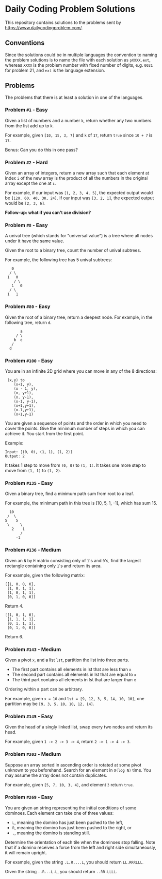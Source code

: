 # Daily Coding Problem Solutions

This repository contains solutions to the problems sent by https://www.dailycodingproblem.com/.

## Conventions

Since the solutions could be in multiple languages the convention to naming the problem solutions is to name the file with each solution as `pXXXX.ext`, whereas `XXXX` is the problem number with fixed number of digits, e.g. `0021` for problem 21, and `ext` is the language extension.

## Problems

The problems that there is at least a solution in one of the languages.

### Problem `#1` - Easy

Given a list of numbers and a number `k`, return whether any two numbers from the list add up to `k`.

For example, given `[10, 15, 3, 7]` and `k` of `17`, return `true` since `10 + 7` is `17`.

Bonus: Can you do this in one pass?

### Problem `#2` - Hard

Given an array of integers, return a new array such that each element at index `i` of the new array is the product of all the numbers in the original array except the one at `i`.

For example, if our input was `[1, 2, 3, 4, 5]`, the expected output would be `[120, 60, 40, 30, 24]`. If our input was `[3, 2, 1]`, the expected output would be `[2, 3, 6]`.

**Follow-up: what if you can't use division?**

### Problem `#8` - Easy

A unival tree (which stands for "universal value") is a tree where all nodes under it have the same value.

Given the root to a binary tree, count the number of unival subtrees.

For example, the following tree has 5 unival subtrees:

```
   0
  / \
 1   0
    / \
   1   0
  / \
 1   1
```

### Problem `#80` - Easy

Given the root of a binary tree, return a deepest node. For example, in the following tree, return `d`.

```
       a
     / \
    b  c
   /
  d
```

### Problem `#100` - Easy

You are in an infinite 2D grid where you can move in any of the 8 directions:

```
 (x,y) to
    (x+1, y),
    (x - 1, y),
    (x, y+1),
    (x, y-1),
    (x-1, y-1),
    (x+1,y+1),
    (x-1,y+1),
    (x+1,y-1)
```

You are given a sequence of points and the order in which you need to cover the points. Give the minimum number of steps in which you can achieve it. You start from the first point.

Example:

```
Input: [(0, 0), (1, 1), (1, 2)]
Output: 2
```

It takes 1 step to move from `(0, 0)` to `(1, 1)`. It takes one more step to move from `(1, 1)` to `(1, 2)`.

### Problem `#135` - Easy

Given a binary tree, find a minimum path sum from root to a leaf.

For example, the minimum path in this tree is [10, 5, 1, -1], which has sum 15.

```
  10
 /  \
5    5
 \     \
   2    1
       /
     -1
```

### Problem `#136` - Medium

Given an `N` by `M` matrix consisting only of `1`'s and `0`'s, find the largest rectangle containing only `1`'s and return its area.

For example, given the following matrix:

```
[[1, 0, 0, 0],
 [1, 0, 1, 1],
 [1, 0, 1, 1],
 [0, 1, 0, 0]]
```

Return 4.

```
[[1, 0, 1, 0],
 [1, 1, 1, 1],
 [0, 1, 1, 1],
 [0, 1, 0, 0]]
```

Return 6.

### Problem `#143` - Medium

Given a pivot `x`, and a list `lst`, partition the list into three parts.

- The first part contains all elements in lst that are less than `x`
- The second part contains all elements in lst that are equal to `x`
- The third part contains all elements in lst that are larger than `x`

Ordering within a part can be arbitrary.

For example, given `x = 10` and `lst = [9, 12, 3, 5, 14, 10, 10]`, one partition may be `[9, 3, 5, 10, 10, 12, 14]`.

### Problem `#145` - Easy

Given the head of a singly linked list, swap every two nodes and return its head.

For example, given `1 -> 2 -> 3 -> 4`, return `2 -> 1 -> 4 -> 3`.

### Problem `#203` - Medium

Suppose an array sorted in ascending order is rotated at some pivot unknown to you beforehand. Search for an element in `O(log N)` time. You may assume the array does not contain duplicates.

For example, given `[5, 7, 10, 3, 4]`, and element `3` return `true`.

### Problem `#269` - Easy

You are given an string representing the initial conditions of some dominoes. Each element can take one of three values:

- `L`, meaning the domino has just been pushed to the left,
- `R`, meaning the domino has just been pushed to the right, or
- `.`, meaning the domino is standing still.

Determine the orientation of each tile when the dominoes stop falling. Note that if a domino receives a force from the left and right side simultaneously, it will remain upright.

For example, given the string `.L.R....L`, you should return `LL.RRRLLL`.

Given the string `..R...L.L`, you should return `..RR.LLLL`.
